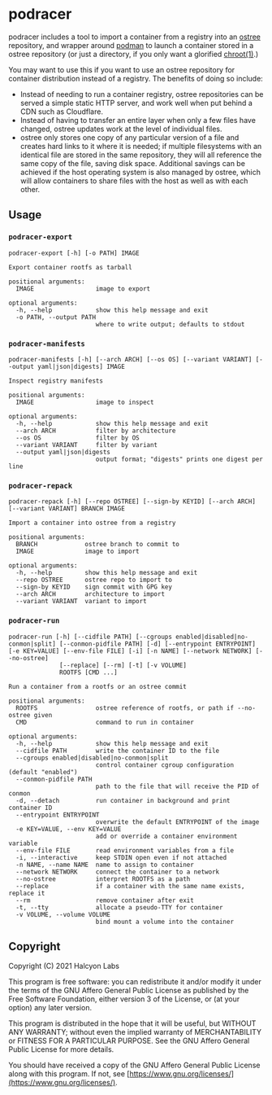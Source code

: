 # podracer

podracer includes a tool to import a container from a registry into an [ostree](https://ostreedev.github.io/ostree/) repository, and wrapper around [podman](https://podman.io/) to launch a container stored in a ostree repository (or just a directory, if you only want a glorified [chroot(1)](https://man7.org/linux/man-pages/man1/chroot.1.html).)

You may want to use this if you want to use an ostree repository for container distribution instead of a registry. The benefits of doing so include:

- Instead of needing to run a container registry, ostree repositories can be served a simple static HTTP server, and work well when put behind a CDN such as Cloudflare.
- Instead of having to transfer an entire layer when only a few files have changed, ostree updates work at the level of individual files.
- ostree only stores one copy of any particular version of a file and creates hard links to it where it is needed; if multiple filesystems with an identical file are stored in the same repository, they will all reference the same copy of the file, saving disk space. Additional savings can be achieved if the host operating system is also managed by ostree, which will allow containers to share files with the host as well as with each other.

## Usage

### `podracer-export`

```text
podracer-export [-h] [-o PATH] IMAGE

Export container rootfs as tarball

positional arguments:
  IMAGE                 image to export

optional arguments:
  -h, --help            show this help message and exit
  -o PATH, --output PATH
                        where to write output; defaults to stdout
```

### `podracer-manifests`

```text
podracer-manifests [-h] [--arch ARCH] [--os OS] [--variant VARIANT] [--output yaml|json|digests] IMAGE

Inspect registry manifests

positional arguments:
  IMAGE                 image to inspect

optional arguments:
  -h, --help            show this help message and exit
  --arch ARCH           filter by architecture
  --os OS               filter by OS
  --variant VARIANT     filter by variant
  --output yaml|json|digests
                        output format; "digests" prints one digest per line
```

### `podracer-repack`

```text
podracer-repack [-h] [--repo OSTREE] [--sign-by KEYID] [--arch ARCH] [--variant VARIANT] BRANCH IMAGE

Import a container into ostree from a registry

positional arguments:
  BRANCH             ostree branch to commit to
  IMAGE              image to import

optional arguments:
  -h, --help         show this help message and exit
  --repo OSTREE      ostree repo to import to
  --sign-by KEYID    sign commit with GPG key
  --arch ARCH        architecture to import
  --variant VARIANT  variant to import
```

### `podracer-run`

```text
podracer-run [-h] [--cidfile PATH] [--cgroups enabled|disabled|no-conmon|split] [--conmon-pidfile PATH] [-d] [--entrypoint ENTRYPOINT] [-e KEY=VALUE] [--env-file FILE] [-i] [-n NAME] [--network NETWORK] [--no-ostree]
              [--replace] [--rm] [-t] [-v VOLUME]
              ROOTFS [CMD ...]

Run a container from a rootfs or an ostree commit

positional arguments:
  ROOTFS                ostree reference of rootfs, or path if --no-ostree given
  CMD                   command to run in container

optional arguments:
  -h, --help            show this help message and exit
  --cidfile PATH        write the container ID to the file
  --cgroups enabled|disabled|no-conmon|split
                        control container cgroup configuration (default "enabled")
  --conmon-pidfile PATH
                        path to the file that will receive the PID of conmon
  -d, --detach          run container in background and print container ID
  --entrypoint ENTRYPOINT
                        overwrite the default ENTRYPOINT of the image
  -e KEY=VALUE, --env KEY=VALUE
                        add or override a container environment variable
  --env-file FILE       read environment variables from a file
  -i, --interactive     keep STDIN open even if not attached
  -n NAME, --name NAME  name to assign to container
  --network NETWORK     connect the container to a network
  --no-ostree           interpret ROOTFS as a path
  --replace             if a container with the same name exists, replace it
  --rm                  remove container after exit
  -t, --tty             allocate a pseudo-TTY for container
  -v VOLUME, --volume VOLUME
                        bind mount a volume into the container
```

## Copyright

Copyright (C) 2021 Halcyon Labs

This program is free software: you can redistribute it and/or modify
it under the terms of the GNU Affero General Public License as published by
the Free Software Foundation, either version 3 of the License, or
(at your option) any later version.

This program is distributed in the hope that it will be useful,
but WITHOUT ANY WARRANTY; without even the implied warranty of
MERCHANTABILITY or FITNESS FOR A PARTICULAR PURPOSE.  See the
GNU Affero General Public License for more details.

You should have received a copy of the GNU Affero General Public License
along with this program.  If not, see [https://www.gnu.org/licenses/](https://www.gnu.org/licenses/).
